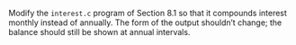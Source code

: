 Modify the `interest.c` program of Section 8.1 so that it compounds interest monthly
instead of annually. The form of the output shouldn’t change; the balance should still be
shown at annual intervals.